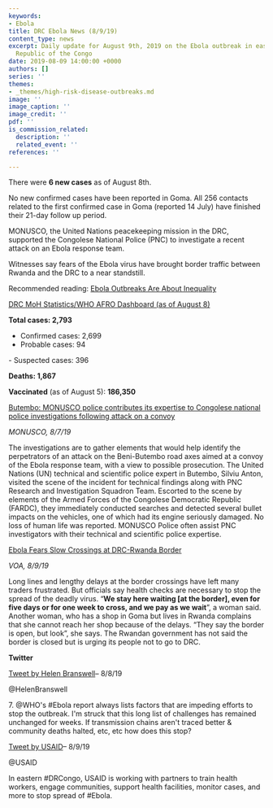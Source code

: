 ```yaml
---
keywords:
- Ebola
title: DRC Ebola News (8/9/19)
content_type: news
excerpt: Daily update for August 9th, 2019 on the Ebola outbreak in eastern Democratic
  Republic of the Congo
date: 2019-08-09 14:00:00 +0000
authors: []
series: ''
themes:
- _themes/high-risk-disease-outbreaks.md
image: ''
image_caption: ''
image_credit: ''
pdf: ''
is_commission_related:
  description: ''
  related_event: ''
references: ''

---
```

There were **6 new cases** as of August 8th.

No new confirmed cases have been reported in Goma. All 256 contacts related to the first confirmed case in Goma (reported 14 July) have finished their 21-day follow up period.

MONUSCO, the United Nations peacekeeping mission in the DRC, supported the Congolese National Police (PNC) to investigate a recent attack on an Ebola response team.

Witnesses say fears of the Ebola virus have brought border traffic between Rwanda and the DRC to a near standstill.

Recommended reading: [Ebola Outbreaks Are About Inequality](https://newrepublic.com/article/154708/ebola-outbreaks-inequality)

[DRC MoH Statistics/WHO AFRO Dashboard (as of August 8)](https://who.maps.arcgis.com/apps/opsdashboard/index.html#/e70c3804f6044652bc37cce7d8fcef6c)

**Total cases: 2,793**  
 - Confirmed cases: 2,699  
 - Probable cases: 94

\- Suspected cases: 396

**Deaths: 1,867**

**Vaccinated** (as of August 5): **186,350**

[Butembo: MONUSCO police contributes its expertise to Congolese national police investigations following attack on a convoy](https://monusco.unmissions.org/en/butembo-monusco-police-contributes-its-expertise-congolese-national-police-investigations-following)

_MONUSCO, 8/7/19_

The investigations are to gather elements that would help identify the perpetrators of an attack on the Beni-Butembo road axes aimed at a convoy of the Ebola response team, with a view to possible prosecution. The United Nations (UN) technical and scientific police expert in Butembo, Silviu Anton, visited the scene of the incident for technical findings along with PNC Research and Investigation Squadron Team. Escorted to the scene by elements of the Armed Forces of the Congolese Democratic Republic (FARDC), they immediately conducted searches and detected several bullet impacts on the vehicles, one of which had its engine seriously damaged. No loss of human life was reported. MONUSCO Police often assist PNC investigators with their technical and scientific police expertise.

[Ebola Fears Slow Crossings at DRC-Rwanda Border](https://www.voanews.com/episode/ebola-fears-slow-crossings-drc-rwanda-border-3975286)

_VOA, 8/9/19_

Long lines and lengthy delays at the border crossings have left many traders frustrated. But officials say health checks are necessary to stop the spread of the deadly virus. “**We stay here waiting \[at the border\], even for five days or for one week to cross, and we pay as we wait**”, a woman said. Another woman, who has a shop in Goma but lives in Rwanda complains that she cannot reach her shop because of the delays. “They say the border is open, but look”, she says. The Rwandan government has not said the border is closed but is urging its people not to go to DRC.

**Twitter**

[Tweet by Helen Branswell](https://twitter.com/HelenBranswell/status/1159550316456468480)– 8/8/19

@HelenBranswell

7\. @WHO's #Ebola report always lists factors that are impeding efforts to stop the outbreak. I'm struck that this long list of challenges has remained unchanged for weeks. If transmission chains aren't traced better & community deaths halted, etc, etc how does this stop?

[Tweet by USAID](https://twitter.com/USAID/status/1159768825853857793)– 8/9/19

@USAID

In eastern #DRCongo, USAID is working with partners to train health workers, engage communities, support health facilities, monitor cases, and more to stop spread of #Ebola.